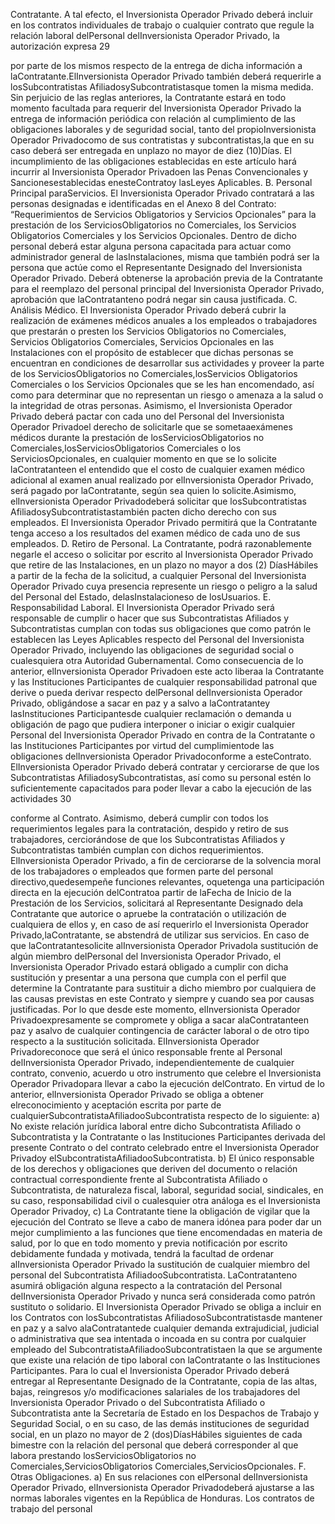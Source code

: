 Contratante. A tal efecto, el Inversionista Operador Privado deberá incluir en los contratos individuales de trabajo o
cualquier contrato que regule la relación laboral delPersonal delInversionista Operador Privado, la autorización expresa
29

por parte de los mismos respecto de la entrega de dicha información a laContratante.ElInversionista Operador Privado
también deberá requerirle a losSubcontratistas AfiliadosySubcontratistasque tomen la misma medida.
Sin perjuicio de las reglas anteriores, la Contratante estará en todo momento facultada para requerir del Inversionista
Operador Privado la entrega de información periódica con relación al cumplimiento de las obligaciones laborales y de
seguridad social, tanto del propioInversionista Operador Privadocomo de sus contratistas y subcontratistas,la que en su
caso deberá ser entregada en unplazo no mayor de diez (10)Días.
El incumplimiento de las obligaciones establecidas en este artículo hará incurrir al Inversionista Operador Privadoen las
Penas Convencionales y Sancionesestablecidas enesteContratoy lasLeyes Aplicables.
B. Personal Principal paraServicios.
El Inversionista Operador Privado contratará a las personas designadas e identificadas en el Anexo 8 del Contrato:
“Requerimientos de Servicios Obligatorios y Servicios Opcionales” para la prestación de los ServiciosObligatorios
no Comerciales, los Servicios Obligatorios Comerciales y los Servicios Opcionales. Dentro de dicho personal deberá
estar alguna persona capacitada para actuar como administrador general de lasInstalaciones, misma que también podrá
ser la persona que actúe como el Representante Designado del Inversionista Operador Privado. Deberá obtenerse la
aprobación previa de la Contratante para el reemplazo del personal principal del Inversionista Operador Privado,
aprobación que laContratanteno podrá negar sin causa justificada.
C. Análisis Médico.
El Inversionista Operador Privado deberá cubrir la realización de exámenes médicos anuales a los empleados o
trabajadores que prestarán o presten los Servicios Obligatorios no Comerciales, Servicios Obligatorios Comerciales,
Servicios Opcionales en las Instalaciones con el propósito de establecer que dichas personas se encuentran en
condiciones de desarrollar sus actividades y proveer la parte de los ServiciosObligatorios no Comerciales,losServicios
Obligatorios Comerciales o los Servicios Opcionales que se les han encomendado, así como para determinar que no
representan un riesgo o amenaza a la salud o la integridad de otras personas.
Asimismo, el Inversionista Operador Privado deberá pactar con cada uno del Personal del Inversionista Operador
Privadoel derecho de solicitarle que se sometaaexámenes médicos durante la prestación de losServiciosObligatorios
no Comerciales,losServiciosObligatorios Comerciales o los ServiciosOpcionales, en cualquier momento en que se lo
solicite laContratanteen el entendido que el costo de cualquier examen médico adicional al examen anual realizado por
elInversionista Operador Privado, será pagado por laContratante, según sea quien lo solicite.Asimismo, elInversionista
Operador Privadodeberá solicitar que losSubcontratistas AfiliadosySubcontratistastambién pacten dicho derecho con
sus empleados.
El Inversionista Operador Privado permitirá que la Contratante tenga acceso a los resultados del examen médico de
cada uno de sus empleados.
D. Retiro de Personal.
La Contratante, podrá razonablemente negarle el acceso o solicitar por escrito al Inversionista Operador Privado que
retire de las Instalaciones, en un plazo no mayor a dos (2) DíasHábiles a partir de la fecha de la solicitud, a cualquier
Personal del Inversionista Operador Privado cuya presencia represente un riesgo o peligro a la salud del Personal del
Estado, delasInstalacioneso de losUsuarios.
E. Responsabilidad Laboral.
El Inversionista Operador Privado será responsable de cumplir o hacer que sus Subcontratistas Afiliados y
Subcontratistas cumplan con todas sus obligaciones que como patrón le establecen las Leyes Aplicables respecto del
Personal del Inversionista Operador Privado, incluyendo las obligaciones de seguridad social o cualesquiera otra
Autoridad Gubernamental. Como consecuencia de lo anterior, elInversionista Operador Privadoen este acto liberaa la
Contratante y las Instituciones Participantes de cualquier responsabilidad patronal que derive o pueda derivar respecto
delPersonal delInversionista Operador Privado, obligándose a sacar en paz y a salvo a laContratantey lasInstituciones
Participantesde cualquier reclamación o demanda u obligación de pago que pudiera interponer o iniciar o exigir cualquier
Personal del Inversionista Operador Privado en contra de la Contratante o las Instituciones Participantes por virtud del
cumplimientode las obligaciones delInversionista Operador Privadoconforme a esteContrato.
ElInversionista Operador Privado deberá contratar y cerciorarse de que los Subcontratistas AfiliadosySubcontratistas,
así como su personal estén lo suficientemente capacitados para poder llevar a cabo la ejecución de las actividades
30

conforme al Contrato. Asimismo, deberá cumplir con todos los requerimientos legales para la contratación, despido y
retiro de sus trabajadores, cerciorándose de que los Subcontratistas Afiliados y Subcontratistas también cumplan con
dichos requerimientos.
ElInversionista Operador Privado, a fin de cerciorarse de la solvencia moral de los trabajadores o empleados que formen
parte del personal directivo,quedesempeñe funciones relevantes, oquetenga una participación directa en la ejecución
delContratoa partir de laFecha de Inicio de la Prestación de los Servicios, solicitará al Representante Designado dela
Contratante que autorice o apruebe la contratación o utilización de cualquiera de ellos y, en caso de así requerirlo el
Inversionista Operador Privado,laContratante, se abstendrá de utilizar sus servicios.
En caso de que laContratantesolicite alInversionista Operador Privadola sustitución de algún miembro delPersonal del
Inversionista Operador Privado, el Inversionista Operador Privado estará obligado a cumplir con dicha sustitución y
presentar a una persona que cumpla con el perfil que determine la Contratante para sustituir a dicho miembro por
cualquiera de las causas previstas en este Contrato y siempre y cuando sea por causas justificadas. Por lo que desde
este momento, elInversionista Operador Privadoexpresamente se compromete y obliga a sacar alaContratanteen paz
y asalvo de cualquier contingencia de carácter laboral o de otro tipo respecto a la sustitución solicitada.
ElInversionista Operador Privadoreconoce que será el único responsable frente al Personal delInversionista Operador
Privado, independientemente de cualquier contrato, convenio, acuerdo u otro instrumento que celebre el Inversionista
Operador Privadopara llevar a cabo la ejecución delContrato. En virtud de lo anterior, elInversionista Operador Privado
se obliga a obtener elreconocimiento y aceptación escrita por parte de cualquierSubcontratistaAfiliadooSubcontratista
respecto de lo siguiente:
a) No existe relación jurídica laboral entre dicho Subcontratista Afiliado o Subcontratista y la Contratante o las
Instituciones Participantes derivada del presente Contrato o del contrato celebrado entre el Inversionista
Operador Privadoy elSubcontratistaAfiliadooSubcontratista.
b) El único responsable de los derechos y obligaciones que deriven del documento o relación contractual
correspondiente frente al Subcontratista Afiliado o Subcontratista, de naturaleza fiscal, laboral, seguridad
social, sindicales, en su caso, responsabilidad civil o cualesquier otra análoga es el Inversionista Operador
Privadoy,
c) La Contratante tiene la obligación de vigilar que la ejecución del Contrato se lleve a cabo de manera idónea
para poder dar un mejor cumplimiento a las funciones que tiene encomendadas en materia de salud, por lo que
en todo momento y previa notificación por escrito debidamente fundada y motivada, tendrá la facultad de
ordenar alInversionista Operador Privado la sustitución de cualquier miembro del personal del Subcontratista
AfiliadooSubcontratista.
LaContratanteno asumirá obligación alguna respecto a la contratación del Personal delInversionista Operador Privado
y nunca será considerada como patrón sustituto o solidario. El Inversionista Operador Privado se obliga a incluir en los
Contratos con losSubcontratistas AfiliadosoSubcontratistasde mantener en paz y a salvo alaContratantede cualquier
demanda extrajudicial, judicial o administrativa que sea intentada o incoada en su contra por cualquier empleado del
SubcontratistaAfiliadooSubcontratistaen la que se argumente que existe una relación de tipo laboral con laContratante
o las Instituciones Participantes. Para lo cual el Inversionista Operador Privado deberá entregar al Representante
Designado de la Contratante, copia de las altas, bajas, reingresos y/o modificaciones salariales de los trabajadores del
Inversionista Operador Privado o del Subcontratista Afiliado o Subcontratista ante la Secretaría de Estado en los
Despachos de Trabajo y Seguridad Social, o en su caso, de las demás instituciones de seguridad social, en un plazo no
mayor de 2 (dos)DíasHábiles siguientes de cada bimestre con la relación del personal que deberá corresponder al que
labora prestando losServiciosObligatorios no Comerciales,ServiciosObligatorios Comerciales,ServiciosOpcionales.
F. Otras Obligaciones.
a) En sus relaciones con elPersonal delInversionista Operador Privado, elInversionista Operador Privadodeberá
ajustarse a las normas laborales vigentes en la República de Honduras. Los contratos de trabajo del personal
